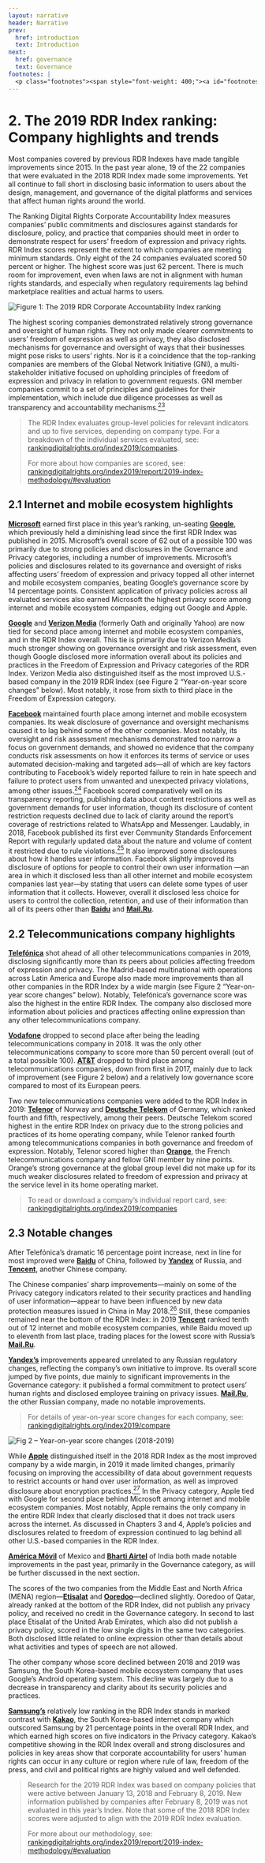 ```yaml
---
layout: narrative
header: Narrative
prev:
  href: introduction
  text: Introduction
next:
  href: governance
  text: Governance
footnotes: | 
  <p class="footnotes"><span style="font-weight: 400;"><a id="footnotes"></a>[23]</span> &ldquo;The GNI Principles,&rdquo; Global Network Initiative, accessed April 22, 2019, <a href="https://globalnetworkinitiative.org/gni-principles/" target="_blank" rel="noopener">globalnetworkinitiative.org/gni-principles/</a>&nbsp;</p><p class="footnotes"><span style="font-weight: 400;">[24]</span> &ldquo;Facebook says it was &lsquo;too slow&rsquo; to fight hate speech in Myanmar,&rdquo; Reuters, August 16, 2018, <a href="https://www.cnbc.com/2018/08/16/facebook-says-it-was-too-slow-to-fight-hate-speech-in-myanmar.html" target="_blank" rel="noopener">www.cnbc.com/2018/08/16/facebook-says-it-was-too-slow-to-fight-hate-speech-in-myanmar.html</a>; Ariana Tobin, Madeleine Varner, and Julia Angwin, &ldquo;Facebook&rsquo;s Uneven Enforcement of Hate Speech Rules Allows Vile Posts to Stay Up,&rdquo; ProPublica, December 28, 2017, <a href="https://www.propublica.org/article/facebook-enforcement-hate-speech-rules-mistakes" target="_blank" rel="noopener">www.propublica.org/article/facebook-enforcement-hate-speech-rules-mistakes</a>; Michelle Castillo, &ldquo;Facebook&rsquo;s Mark Zuckerberg: &lsquo;I&rsquo;m responsible for what happened&rsquo; with data privacy issues,&rdquo; CNBC, April 4, 2018, <a href="http://www.cnbc.com/2018/04/04/mark-zuckerberg-facebook-user-privacy-issues-my-mistake.html" target="_blank" rel="noopener">www.cnbc.com/2018/04/04/mark-zuckerberg-facebook-user-privacy-issues-my-mistake.html</a></p><p class="footnotes"><span style="font-weight: 400;">[25]</span> &ldquo;Community Standards Enforcement Report,&rdquo; Facebook, accessed April 22, 2019, <a href="https://transparency.facebook.com/community-standards-enforcement" target="_blank" rel="noopener">transparency.facebook.com/community-standards-enforcement</a>&nbsp;</p><p class="footnotes"><span style="font-weight: 400;">[26]</span> &ldquo;National Standards on Information Security Technology &ndash; Personal Information Security Specification GB/T 35273-2017 (&ldquo;PI Specification&rdquo;),&rdquo; (Standardization Administration of China, May 2018), <a href="http://www.gb688.cn/bzgk/gb/newGbInfo?hcno=4FFAA51D63BA21B9EE40C51DD3CC40BE">www.gb688.cn/bzgk/gb/newGbInfo?hcno=4FFAA51D63BA21B9EE40C51DD3CC40BE</a></p><p class="footnotes"><span style="font-weight: 400;">[27]</span> &ldquo;Year-on-year Comparison,&rdquo; 2018 Ranking Digital Rights Corporate Accountability Index, <a href="/index2018/compare/" target="_blank" rel="noopener">rankingdigitalrights.org/index2018/compare</a></p>
---
```


# 2. The 2019 RDR Index ranking: Company highlights and trends
 
Most companies covered by previous RDR Indexes have made tangible improvements since 2015. In the past year alone, 19 of the 22 companies that were evaluated in the 2018 RDR Index made some improvements. Yet all continue to fall short in disclosing basic information to users about the design, management, and governance of the digital platforms and services that affect human rights around the world.

The Ranking Digital Rights Corporate Accountability Index measures companies’ public commitments and disclosures against standards for disclosure, policy, and practice that companies should meet in order to demonstrate respect for users’ freedom of expression and privacy rights. RDR Index scores represent the extent to which companies are meeting minimum standards. Only eight of the 24 companies evaluated scored 50 percent or higher. The highest score was just 62 percent. There is much room for improvement, even when laws are not in alignment with human rights standards, and especially when regulatory requirements lag behind marketplace realities and actual harms to users.

![Figure 1: The 2019 RDR Corporate Accountability Index ranking ](/index2018/assets/graphics/content/fig_01_copy.png)

The highest scoring companies demonstrated relatively strong governance and oversight of human rights. They not only made clearer commitments to users’ freedom of expression as well as privacy, they also disclosed mechanisms for governance and oversight of ways that their businesses might pose risks to users’ rights. Nor is it a coincidence that the top-ranking companies are members of the Global Network Initiative (GNI), a multi-stakeholder initiative focused on upholding principles of freedom of expression and privacy in relation to government requests. GNI member companies commit to a set of principles and guidelines for their implementation, which include due diligence processes as well as transparency and accountability mechanisms.[<sup>23</sup>](#footnotes)

> The RDR Index evaluates group-level policies for relevant indicators and up to five services, depending on company type. For a breakdown of the individual services evaluated, see: [rankingdigitalrights.org/index2019/companies](/index2019/companies "https://rankingdigitalrights.org/index2019/companies").
> 
> For more about how companies are scored, see: [rankingdigitalrights.org/index2019/report/2019-index-methodology/#evaluation](/index2019/report/2019-index-methodology/#evaluation%20)

<a id="section-21"></a>2.1 Internet and mobile ecosystem highlights 
--------------------------------------------

[**Microsoft**](/index2019/companies/microsoft) earned first place in this year’s ranking, un-seating [**Google**](/index2019/companies/google), which previously held a diminishing lead since the first RDR Index was published in 2015. Microsoft’s overall score of 62 out of a possible 100 was primarily due to strong policies and disclosures in the Governance and Privacy categories, including a number of improvements. Microsoft’s policies and disclosures related to its governance and oversight of risks affecting users’ freedom of expression and privacy topped all other internet and mobile ecosystem companies, beating Google’s governance score by 14 percentage points. Consistent application of privacy policies across all evaluated services also earned Microsoft the highest privacy score among internet and mobile ecosystem companies, edging out Google and Apple.

[**Google**](/index2019/companies/google) and [**Verizon Media**](/index2019/companies/verizonmedia) (formerly Oath and originally Yahoo) are now tied for second place among internet and mobile ecosystem companies, and in the RDR Index overall. This tie is primarily due to Verizon Media’s much stronger showing on governance oversight and risk assessment, even though Google disclosed more information overall about its policies and practices in the Freedom of Expression and Privacy categories of the RDR Index. Verizon Media also distinguished itself as the most improved U.S.-based company in the 2019 RDR Index (see Figure 2 “Year-on-year score changes” below). Most notably, it rose from sixth to third place in the Freedom of Expression category.

[**Facebook**](/index2019/companies/facebook) maintained fourth place among internet and mobile ecosystem companies. Its weak disclosure of governance and oversight mechanisms caused it to lag behind some of the other companies. Most notably, its oversight and risk assessment mechanisms demonstrated too narrow a focus on government demands, and showed no evidence that the company conducts risk assessments on how it enforces its terms of service or uses automated decision-making and targeted ads—all of which are key factors contributing to Facebook’s widely reported failure to rein in hate speech and failure to protect users from unwanted and unexpected privacy violations, among other issues.[<sup>24</sup>](#footnotes) Facebook scored comparatively well on its transparency reporting, publishing data about content restrictions as well as government demands for user information, though its disclosure of content restriction requests declined due to lack of clarity around the report’s coverage of restrictions related to WhatsApp and Messenger. Laudably, in 2018, Facebook published its first ever Community Standards Enforcement Report with regularly updated data about the nature and volume of content it restricted due to rule violations.[<sup>25</sup>](#footnotes) It also improved some disclosures about how it handles user information. Facebook slightly improved its disclosure of options for people to control their own user information —an area in which it disclosed less than all other internet and mobile ecosystem companies last year—by stating that users can delete some types of user information that it collects. However, overall it disclosed less choice for users to control the collection, retention, and use of their information than all of its peers other than [**Baidu**](/index2019/companies/baidu) and [**Mail.Ru**](/index2019/companies/mailru).

<a id="section-22"></a>2.2 Telecommunications company highlights
-----------------------------------------

[**Telefónica**](/index2019/companies/telefonica) shot ahead of all other telecommunications companies in 2019, disclosing significantly more than its peers about policies affecting freedom of expression and privacy. The Madrid-based multinational with operations across Latin America and Europe also made more improvements than all other companies in the RDR Index by a wide margin (see Figure 2 “Year-on-year score changes” below). Notably, Telefónica’s governance score was also the highest in the entire RDR Index. The company also disclosed more information about policies and practices affecting online expression than any other telecommunications company.

[**Vodafone**](/index2019/companies/vodafone) dropped to second place after being the leading telecommunications company in 2018. It was the only other telecommunications company to score more than 50 percent overall (out of a total possible 100). [**AT&T**](/index2019/companies/att) dropped to third place among telecommunications companies, down from first in 2017, mainly due to lack of improvement (see Figure 2 below) and a relatively low governance score compared to most of its European peers.

Two new telecommunications companies were added to the RDR Index in 2019: [**Telenor**](/index2019/companies/telenor) of Norway and [**Deutsche Telekom**](/index2019/companies/deutschetelekom) of Germany, which ranked fourth and fifth, respectively, among their peers. Deutsche Telekom scored highest in the entire RDR Index on privacy due to the strong policies and practices of its home operating company, while Telenor ranked fourth among telecommunications companies in both governance and freedom of expression. Notably, Telenor scored higher than [**Orange**](/index2019/companies/orange), the French telecommunications company and fellow GNI member by nine points. Orange’s strong governance at the global group level did not make up for its much weaker disclosures related to freedom of expression and privacy at the service level in its home operating market.

> To read or download a company’s individual report card, see: [rankingdigitalrights.org/index2019/companies](/index2019/companies)

<a id="section-23"></a>2.3 Notable changes
-------------------

After Telefónica’s dramatic 16 percentage point increase, next in line for most improved were [**Baidu**](/index2019/companies/baidu) of China, followed by [**Yandex**](/index2019/companies/yandex) of Russia, and [**Tencent**](/index2019/companies/tencent), another Chinese company.

The Chinese companies’ sharp improvements—mainly on some of the Privacy category indicators related to their security practices and handling of user information—appear to have been influenced by new data protection measures issued in China in May 2018.[<sup>26</sup>](#footnotes) Still, these companies remained near the bottom of the RDR Index: in 2019 [**Tencent**](/index2019/companies/tencent) ranked tenth out of 12 internet and mobile ecosystem companies, while Baidu moved up to eleventh from last place, trading places for the lowest score with Russia’s [**Mail.Ru**](/index2019/companies/mailru).

[**Yandex’s**](/index2019/companies/yandex) improvements appeared unrelated to any Russian regulatory changes, reflecting the company’s own initiative to improve. Its overall score jumped by five points, due mainly to significant improvements in the Governance category: it published a formal commitment to protect users’ human rights and disclosed employee training on privacy issues. [**Mail.Ru**](/index2019/companies/mailru), the other Russian company, made no notable improvements.

> For details of year-on-year score changes for each company, see: [rankingdigitalrights.org/index2019/compare](/index2019/compare)

![Fig 2 – Year-on-year score changes (2018-2019)](/index2018/assets/graphics/content/fig_02.png)

While [**Apple**](/index2019/companies/apple) distinguished itself in the 2018 RDR Index as the most improved company by a wide margin, in 2019 it made limited changes, primarily focusing on improving the accessibility of data about government requests to restrict accounts or hand over user information, as well as improved disclosure about encryption practices.[<sup>27</sup>](#footnotes) In the Privacy category, Apple tied with Google for second place behind Microsoft among internet and mobile ecosystem companies. Most notably, Apple remains the only company in the entire RDR Index that clearly disclosed that it does not track users across the internet. As discussed in Chapters 3 and 4, Apple’s policies and disclosures related to freedom of expression continued to lag behind all other U.S.-based companies in the RDR Index.

[**América Móvil**](/index2019/companies/americamovil) of Mexico and [**Bharti Airtel**](/index2019/companies/bhartiairtel) of India both made notable improvements in the past year, primarily in the Governance category, as will be further discussed in the next section.

The scores of the two companies from the Middle East and North Africa (MENA) region—[**Etisalat**](/index2019/companies/etisalat) and [**Ooredoo**](/index2019/companies/ooredoo)—declined slightly. Ooredoo of Qatar, already ranked at the bottom of the RDR Index, did not publish any privacy policy, and received no credit in the Governance category. In second to last place Etisalat of the United Arab Emirates, which also did not publish a privacy policy, scored in the low single digits in the same two categories. Both disclosed little related to online expression other than details about what activities and types of speech are not allowed.

The other company whose score declined between 2018 and 2019 was Samsung, the South Korea-based mobile ecosystem company that uses Google’s Android operating system. This decline was largely due to a decrease in transparency and clarity about its security policies and practices.

[**Samsung’s**](/index2019/companies/samsung) relatively low ranking in the RDR Index stands in marked contrast with [**Kakao**](/index2019/companies/kakao), the South Korea-based internet company which outscored Samsung by 21 percentage points in the overall RDR Index, and which earned high scores on five indicators in the Privacy category. Kakao’s competitive showing in the RDR Index overall and strong disclosures and policies in key areas show that corporate accountability for users’ human rights can occur in any culture or region where rule of law, freedom of the press, and civil and political rights are highly valued and well defended.

> Research for the 2019 RDR Index was based on company policies that were active between January 13, 2018 and February 8, 2019. New information published by companies after February 8, 2019 was not evaluated in this year’s Index. Note that some of the 2018 RDR Index scores were adjusted to align with the 2019 RDR Index evaluation.
> 
> For more about our methodology, see:  
> [rankingdigitalrights.org/index2019/report/2019-index-methodology/#evaluation](/index2019/report/2019-index-methodology/#evaluation)
